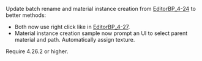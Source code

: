 Update batch rename and material instance creation from [EditorBP_4-24](https://github.com/lehuan5062/EditorBP_4-24) to better methods:
- Both now use right click like in [EditorBP_4-27](https://github.com/lehuan5062/EditorBP_4-27).
- Material instance creation sample now prompt an UI to select parent material and path. Automatically assign texture.

Require 4.26.2 or higher.